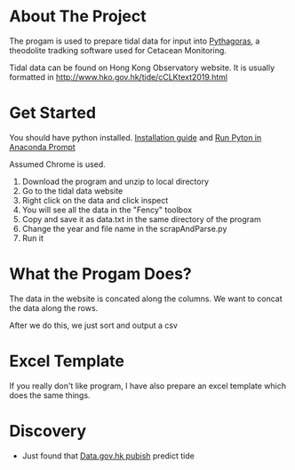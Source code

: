 # About The Project
The progam is used to prepare tidal data for input into [Pythagoras](http://www.cetaecoresearch.com/research-software-pythagoras.html), a theodolite tradking software used for Cetacean Monitoring.

Tidal data can be found on Hong Kong Observatory website. It is usually formatted in http://www.hko.gov.hk/tide/cCLKtext2019.html 

# Get Started
You should have python installed. [Installation guide](https://www.anaconda.com/download/) and [Run Pyton in Anaconda Prompt](https://medium.com/@tranngocminhcdn/running-python-scripts-by-using-anaconda-prompt-da2870d86fd0)

Assumed Chrome is used.
1. Download the program and unzip to local directory
2. Go to the tidal data website
3. Right click on the data and click inspect
4. You will see all the data in the "Fency" toolbox
5. Copy and save it as data.txt in the same directory of the program
6. Change the year and file name in the scrapAndParse.py
7. Run it

# What the Progam Does?
The data in the website is concated along the columns. We want to concat the data along the rows.

After we do this, we just sort and output a csv

# Excel Template
If you really don't like program, I have also prepare an excel template which does the same things.

# Discovery
* Just found that [Data.gov.hk pubish](https://data.gov.hk/en-datasets/search/tidal) predict tide
